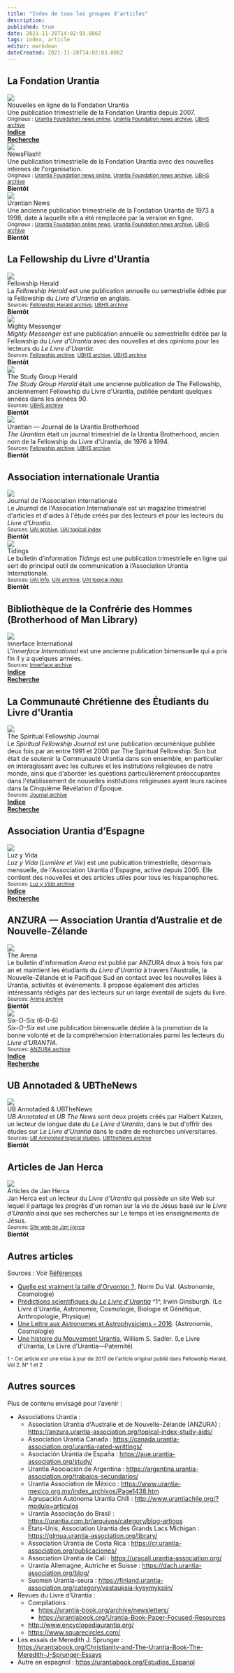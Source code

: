 ```yaml
---
title: "Index de tous les groupes d'articles"
description:
published: true
date: 2021-11-28T14:02:03.086Z
tags: index, article
editor: markdown
dateCreated: 2021-11-28T14:02:03.086Z
---
```


## La Fondation Urantia

<!-- Urantia Foundation -->
<div class="layout row wrap">
	<!-- Urantia Foundation's News Online -->
	<div class="flex xs12 md6 lg6 xl6 d-flex">
		<div class="v-card v-sheet mx-auto urantiapedia-card">
			<div class="v-responsive v-img align-end urantiapedia-card">
				<img class="urantiapedia-card-top-image" src="/image/article/Group_cards/Foundation_News_Online.jpg">
			</div>
			<div class="urantiapedia-card-title pt-4">Nouvelles en ligne de la Fondation Urantia</div>
			<div class="urantiapedia-card-text">
				<div>Une publication trimestrielle de la Fondation Urantia depuis 2007.</div>
				<div><small>Originaux : <a href="https://www.urantia.org/news">Urantia Foundation news online</a>, <a href="https://www.urantia.org/urantia-foundation/newsletter-pdf-archives">Urantia Foundation news archive</a>, <a href="https://ubhs.hosted-by-files.com/http/FrameDocTypesUB.html">UBHS archive</a></small></div>
			</div>
			<div class="urantiapedia-card-actions">
				<a href="/fr/index/articles_uf_news_online" class="mx-0 v-btn v-btn--depressed v-btn--flat v-btn--outlined v-btn--router theme--light v-size--small indigo--text">
					<span class="v-btn__content"><div class="caption"><strong>Indice</strong></div></span>
				</a>
				<a href="/t/urantia%20foundation%20news%20online" class="mx-2 v-btn v-btn--depressed v-btn--flat v-btn--outlined v-btn--router theme--light v-size--small indigo--text">
					<span class="v-btn__content"><div class="caption"><strong>Recherche</strong></div></span>
				</a>
			</div>
		</div>
	</div>
	<!-- NewsFlash! -->
	<div class="flex xs12 md6 lg6 xl6 d-flex">
		<div class="v-card v-sheet mx-auto urantiapedia-card">
			<div class="v-responsive v-img align-end urantiapedia-card">
				<img class="urantiapedia-card-top-image" src="/image/article/Group_cards/Foundation_NewsFlash.jpg">
			</div>
			<div class="urantiapedia-card-title pt-4">NewsFlash!</div>
			<div class="urantiapedia-card-text">
				<div>Une publication trimestrielle de la Fondation Urantia avec des nouvelles internes de l'organisation.</div>
				<div><small>Originaux : <a href="https://www.urantia.org/news">Urantia Foundation news online</a>, <a href="https://www.urantia.org/urantia-foundation/newsletter-pdf-archives">Urantia Foundation news archive</a>, <a href="https://ubhs.hosted-by-files.com/http/FrameDocTypesUN.html">UBHS archive</a></small></div>
			</div>
			<div class="urantiapedia-card-actions">
				<a class="mx-0 v-btn v-btn--depressed v-btn--flat v-btn--outlined v-btn--router theme--light v-size--small indigo--text">
					<span class="v-btn__content"><div class="caption"><strong>Bientôt</strong></div></span>
				</a>
			</div>
		</div>
	</div>
	<!-- Urantian News -->
	<div class="flex xs12 md6 lg6 xl6 d-flex">
		<div class="v-card v-sheet mx-auto urantiapedia-card">
			<div class="v-responsive v-img align-end urantiapedia-card">
				<img class="urantiapedia-card-top-image" src="/image/article/Group_cards/Foundation_Urantian.jpg">
			</div>
			<div class="urantiapedia-card-title pt-4">Urantian News</div>
			<div class="urantiapedia-card-text">
				<div>Une ancienne publication trimestrielle de la Fondation Urantia de 1973 à 1998, date à laquelle elle a été remplacée par la version en ligne.</div>
				<div><small>Originaux : <a href="https://www.urantia.org/news">Urantia Foundation online news</a>, <a href="https://www.urantia.org/urantia-foundation/newsletter-pdf-archives">Urantia Foundation news archive</a>, <a href="https://ubhs.hosted-by-files.com/http/FrameDocTypesUM.html">UBHS archive</a></small></div>
			</div>
			<div class="urantiapedia-card-actions">
				<a class="mx-0 v-btn v-btn--depressed v-btn--flat v-btn--outlined v-btn--router theme--light v-size--small indigo--text">
					<span class="v-btn__content"><div class="caption"><strong>Bientôt</strong></div></span>
				</a>
			</div>
		</div>
	</div>
</div>

## La Fellowship du Livre d'Urantia

<!-- Urantia Book Fellowship -->
<div class="layout row wrap">
	<!-- Fellowship Herald -->
	<div class="flex xs12 md6 lg6 xl6 d-flex">
		<div class="v-card v-sheet mx-auto urantiapedia-card">
			<div class="v-responsive v-img align-end urantiapedia-card">
				<img class="urantiapedia-card-top-image" src="/image/article/Group_cards/Fellowship_Herald.jpg">
			</div>
			<div class="urantiapedia-card-title pt-4">Fellowship Herald</div>
			<div class="urantiapedia-card-text">
				<div>La <em>Fellowship Herald</em> est une publication annuelle ou semestrielle éditée par la Fellowship du <em>Livre d'Urantia</em> en anglais.</div>
				<div><small>Sources: <a href="https://urantia-book.org/archive/newsletters/herald/">Fellowship Herald archive</a>, <a href="https://urantiabook.org/Research-Resources?filter=Fellowship-Herald#arc-ArchiveHdr##arc-ArchiveHdr#">UBHS archive</a></small></div>
			</div>
			<div class="urantiapedia-card-actions">
				<a class="mx-0 v-btn v-btn--depressed v-btn--flat v-btn--outlined v-btn--router theme--light v-size--small indigo--text">
					<span class="v-btn__content"><div class="caption"><strong>Bientôt</strong></div></span>
				</a>
			</div>
		</div>
	</div>
	<!-- Mighty Messenger -->
	<div class="flex xs12 md6 lg6 xl6 d-flex">
		<div class="v-card v-sheet mx-auto urantiapedia-card">
			<div class="v-responsive v-img align-end urantiapedia-card">
				<img class="urantiapedia-card-top-image" src="/image/article/Group_cards/Mighty_Messenger.jpg">
			</div>
			<div class="urantiapedia-card-title pt-4">Mighty Messenger</div>
			<div class="urantiapedia-card-text">
				<div><em>Mighty Messenger</em> est une publication annuelle ou semestrielle éditée par la Fellowship du <em>Livre d'Urantia</em> avec des nouvelles et des opinions pour les lecteurs du <em>Le Livre d'Urantia</em>.</div>
				<div><small>Sources: <a href="https://archive.urantiabook.org/archive/newsletters">Fellowship archive</a>, <a href="https://urantiabook.org/Research-Resources?filter=Mighty-M#arc-ArchiveHdr##arc-ArchiveHdr#">UBHS archive</a>, <a href="https://ubhs.hosted-by-files.com/http/FrameDocTypesBZ.html">UBHS archive</a></small></div>
			</div>
			<div class="urantiapedia-card-actions">
				<a class="mx-0 v-btn v-btn--depressed v-btn--flat v-btn--outlined v-btn--router theme--light v-size--small indigo--text">
					<span class="v-btn__content"><div class="caption"><strong>Bientôt</strong></div></span>
				</a>
			</div>
		</div>
	</div>
	<!-- The Study Group Herald -->
	<div class="flex xs12 md6 lg6 xl6 d-flex">
		<div class="v-card v-sheet mx-auto urantiapedia-card">
			<div class="v-responsive v-img align-end urantiapedia-card">
				<img class="urantiapedia-card-top-image" src="/image/article/Group_cards/Study_Group_Herald.jpg">
			</div>
			<div class="urantiapedia-card-title pt-4">The Study Group Herald</div>
			<div class="urantiapedia-card-text">
				<div><em>The Study Group Herald</em> était une ancienne publication de The Fellowship, anciennement Fellowship du Livre d'Urantia, publiée pendant quelques années dans les années 90.</div>
				<div><small>Sources: <a href="https://ubhs.hosted-by-files.com/http/FrameDocTypesBY.html">UBHS archive</a></small></div>
			</div>
			<div class="urantiapedia-card-actions">
				<a class="mx-0 v-btn v-btn--depressed v-btn--flat v-btn--outlined v-btn--router theme--light v-size--small indigo--text">
					<span class="v-btn__content"><div class="caption"><strong>Bientôt</strong></div></span>
				</a>
			</div>
		</div>
	</div>
	<!-- Urantian — Journal of Urantia Brotherhood -->
	<div class="flex xs12 md6 lg6 xl6 d-flex">
		<div class="v-card v-sheet mx-auto urantiapedia-card">
			<div class="v-responsive v-img align-end urantiapedia-card">
				<img class="urantiapedia-card-top-image" src="/image/article/Group_cards/Urantian_Journal_Urantia_Brotherhood.jpg">
			</div>
			<div class="urantiapedia-card-title pt-4">Urantian — Journal de la Urantia Brotherhood</div>
			<div class="urantiapedia-card-text">
				<div><em>The Urantian</em> était un journal trimestriel de la Urantia Brotherhood, ancien nom de la Fellowship du Livre d'Urantia, de 1976 à 1994.</div>
				<div><small>Sources: <a href="https://urantia-book.org/archive/newsletters/urantian_journal/">Fellowship archive</a>, <a href="https://ubhs.hosted-by-files.com/http/FrameDocTypesBX.html">UBHS archive</a></small></div>
			</div>
			<div class="urantiapedia-card-actions">
				<a class="mx-0 v-btn v-btn--depressed v-btn--flat v-btn--outlined v-btn--router theme--light v-size--small indigo--text">
					<span class="v-btn__content"><div class="caption"><strong>Bientôt</strong></div></span>
				</a>
			</div>
		</div>
	</div>
</div>


## Association internationale Urantia

<!-- Urantia Association International -->
<div class="layout row wrap">
	<!-- International Association Journal -->
	<div class="flex xs12 md6 lg6 xl6 d-flex">
		<div class="v-card v-sheet mx-auto urantiapedia-card">
			<div class="v-responsive v-img align-end urantiapedia-card">
				<img class="urantiapedia-card-top-image" src="/image/article/Group_cards/UAI_Journal.jpg">
			</div>
			<div class="urantiapedia-card-title pt-4">Journal de l'Association internationale</div>
			<div class="urantiapedia-card-text">
				<div>Le <em>Journal</em> de l'Association Internationale est un magazine trimestriel d'articles et d'aides à l'étude créés par des lecteurs et pour les lecteurs du <em>Livre d'Urantia</em>. </div>
				<div><small>Sources: <a href="https://urantia-association.org/journal-online/">UAI archive</a>, <a href="https://urantia-association.org/topical-index-of-articles/">UAI topical index</a></small></div>
			</div>
			<div class="urantiapedia-card-actions">
				<a class="mx-0 v-btn v-btn--depressed v-btn--flat v-btn--outlined v-btn--router theme--light v-size--small indigo--text">
					<span class="v-btn__content"><div class="caption"><strong>Bientôt</strong></div></span>
				</a>
			</div>
		</div>
	</div>
	<!-- Tidings -->
	<div class="flex xs12 md6 lg6 xl6 d-flex">
		<div class="v-card v-sheet mx-auto urantiapedia-card">
			<div class="v-responsive v-img align-end urantiapedia-card">
				<img class="urantiapedia-card-top-image" src="/image/article/Group_cards/Tidings.jpg">
			</div>
			<div class="urantiapedia-card-title pt-4">Tidings</div>
			<div class="urantiapedia-card-text">
				<div>Le bulletin d’information <em>Tidings</em> est une publication trimestrielle en ligne qui sert de principal outil de communication à l’Association Urantia Internationale.</div>
				<div><small>Sources: <a href="https://urantia-association.org/about-tidings-newsletter/">UAI info</a>, <a href="https://urantia-association.org/tidings-online-archives/">UAI archive</a>, <a href="https://urantia-association.org/topical-index-of-articles/">UAI topical index</a></small></div>
			</div>
			<div class="urantiapedia-card-actions">
				<a class="mx-0 v-btn v-btn--depressed v-btn--flat v-btn--outlined v-btn--router theme--light v-size--small indigo--text">
					<span class="v-btn__content"><div class="caption"><strong>Bientôt</strong></div></span>
				</a>
			</div>
		</div>
	</div>
</div>

## Bibliothèque de la Confrérie des Hommes (Brotherhood of Man Library)

<!-- Brotherhood of Man Library -->
<div class="layout row wrap">
	<!-- Innerface International -->
	<div class="flex xs12 md6 lg6 xl6 d-flex">
		<div class="v-card v-sheet mx-auto urantiapedia-card">
			<div class="v-responsive v-img align-end urantiapedia-card">
				<img class="urantiapedia-card-top-image" src="/image/article/Group_cards/Innerface.jpg">
			</div>
			<div class="urantiapedia-card-title pt-4">Innerface International</div>
			<div class="urantiapedia-card-text">
				<div>L'<em>Innerface International</em> est une ancienne publication bimensuelle qui a pris fin il y a quelques années.</div>
				<div><small>Sources: <a href="https://urantia-book.org/archive/newsletters/innerface/index.html">Innerface archive</a></small></div>
			</div>
			<div class="urantiapedia-card-actions">
				<a href="/fr/index/articles_innerface" class="mx-0 v-btn v-btn--depressed v-btn--flat v-btn--outlined v-btn--router theme--light v-size--small indigo--text">
					<span class="v-btn__content"><div class="caption"><strong>Indice</strong></div></span>
				</a>
				<a href="/t/innerface%20international" class="mx-2 v-btn v-btn--depressed v-btn--flat v-btn--outlined v-btn--router theme--light v-size--small indigo--text">
					<span class="v-btn__content"><div class="caption"><strong>Recherche</strong></div></span>
				</a>
			</div>
		</div>
	</div>
</div>

## La Communauté Chrétienne des Étudiants du Livre d'Urantia

<!-- The Christian Fellowship of Students of The Urantia Book -->
<div class="layout row wrap">
	<!-- The Spiritual Fellowship Journal -->
	<div class="flex xs12 md6 lg6 xl6 d-flex">
		<div class="v-card v-sheet mx-auto urantiapedia-card">
			<div class="v-responsive v-img align-end urantiapedia-card">
				<img class="urantiapedia-card-top-image" src="/image/article/Group_cards/Spiritual_Fellowship_Journal.jpg">
			</div>
			<div class="urantiapedia-card-title pt-4">The Spiritual Fellowship Journal</div>
			<div class="urantiapedia-card-text">
				<div>Le <em>Spiritual Fellowship Journal</em> est une publication œcuménique publiée deux fois par an entre 1991 et 2006 par The Spiritual Fellowship. Son but était de soutenir la Communauté Urantia dans son ensemble, en particulier en interagissant avec les cultures et les institutions religieuses de notre monde, ainsi que d'aborder les questions particulièrement préoccupantes dans l'établissement de nouvelles institutions religieuses ayant leurs racines dans la Cinquième Révélation d'Époque.</div>
				<div><small>Sources: <a href="https://urantia-book.org/index_spiritual_fellowship_journal.html">Journal archive</a></small></div>
			</div>
			<div class="urantiapedia-card-actions">
				<a href="/fr/index/articles_spiritual_fellowship_journal" class="mx-0 v-btn v-btn--depressed v-btn--flat v-btn--outlined v-btn--router theme--light v-size--small indigo--text">
					<span class="v-btn__content"><div class="caption"><strong>Indice</strong></div></span>
				</a>
				<a href="/t/the%20spiritual%20fellowship%20journal" class="mx-2 v-btn v-btn--depressed v-btn--flat v-btn--outlined v-btn--router theme--light v-size--small indigo--text">
					<span class="v-btn__content"><div class="caption"><strong>Recherche</strong></div></span>
				</a>
			</div>
		</div>
	</div>
</div>

## Association Urantia d’Espagne

<!-- Urantia Association of Spain -->
<div class="layout row wrap">
	<!-- Luz y Vida -->
	<div class="flex xs12 md6 lg6 xl6 d-flex">
		<div class="v-card v-sheet mx-auto urantiapedia-card">
			<div class="v-responsive v-img align-end urantiapedia-card">
				<img class="urantiapedia-card-top-image" src="/image/article/Group_cards/Luz_y_Vida.jpg">
			</div>
			<div class="urantiapedia-card-title pt-4">Luz y Vida</div>
			<div class="urantiapedia-card-text">
				<div><em>Luz y Vida</em> (<em>Lumière et Vie</em>) est une publication trimestrielle, désormais mensuelle, de l'Association Urantia d'Espagne, active depuis 2005. Elle contient des nouvelles et des articles utiles pour tous les hispanophones.</div>
				<div><small>Sources: <a href="https://aue.urantia-association.org/luz-y-vida/"><em>Luz y Vida</em> archive</a></small></div>
			</div>
			<div class="urantiapedia-card-actions">
				<a href="/fr/index/articles_luz_y_vida" class="mx-0 v-btn v-btn--depressed v-btn--flat v-btn--outlined v-btn--router theme--light v-size--small indigo--text">
					<span class="v-btn__content"><div class="caption"><strong>Indice</strong></div></span>
				</a>
				<a href="/t/luz%20y%20vida" class="mx-2 v-btn v-btn--depressed v-btn--flat v-btn--outlined v-btn--router theme--light v-size--small indigo--text">
					<span class="v-btn__content"><div class="caption"><strong>Recherche</strong></div></span>
				</a>
			</div>
		</div>
	</div>
</div>

## ANZURA — Association Urantia d’Australie et de Nouvelle-Zélande

<!-- ANZURA — Australia & New Zealand Urantia Association -->
<div class="layout row wrap">
	<!-- The Arena -->
	<div class="flex xs12 md6 lg6 xl6 d-flex">
		<div class="v-card v-sheet mx-auto urantiapedia-card">
			<div class="v-responsive v-img align-end urantiapedia-card">
				<img class="urantiapedia-card-top-image" src="/image/article/Group_cards/ANZURA_Arena.jpg">
			</div>
			<div class="urantiapedia-card-title pt-4">The Arena</div>
			<div class="urantiapedia-card-text">
				<div>Le bulletin d'information <em>Arena</em> est publié par ANZURA deux à trois fois par an et maintient les étudiants du <em>Livre d'Urantia</em> à travers l'Australie, la Nouvelle-Zélande et le Pacifique Sud en contact avec les nouvelles liées à Urantia, activités et événements. Il propose également des articles intéressants rédigés par des lecteurs sur un large éventail de sujets du livre.</div>
				<div><small>Sources: <a href="https://anzura.urantia-association.org/2022/01/01/about-arena-newsletter/">Arena archive</a></small></div>
			</div>
			<div class="urantiapedia-card-actions">
				<a class="mx-0 v-btn v-btn--depressed v-btn--flat v-btn--outlined v-btn--router theme--light v-size--small indigo--text">
					<span class="v-btn__content"><div class="caption"><strong>Bientôt</strong></div></span>
				</a>
			</div>
		</div>
	</div>
	<!-- Six-O-Six (6-0-6) -->
	<div class="flex xs12 md6 lg6 xl6 d-flex">
		<div class="v-card v-sheet mx-auto urantiapedia-card">
			<div class="v-responsive v-img align-end urantiapedia-card">
				<img class="urantiapedia-card-top-image" src="/image/article/Group_cards/ANZURA_606.jpg">
			</div>
			<div class="urantiapedia-card-title pt-4">Six-O-Six (6-0-6)</div>
			<div class="urantiapedia-card-text">
				<div><em>Six-O-Six</em> est une publication bimensuelle dédiée à la promotion de la bonne volonté et de la compréhension internationales parmi les lecteurs du <em>Livre d'URANTIA</em>.</div>
				<div><small>Sources: <a href="https://anzura.urantia-association.org/2021/02/10/a-bit-of-history/">ANZURA archive</a></small></div>
			</div>
			<div class="urantiapedia-card-actions">
				<a href="/fr/index/articles_606" class="mx-0 v-btn v-btn--depressed v-btn--flat v-btn--outlined v-btn--router theme--light v-size--small indigo--text">
					<span class="v-btn__content"><div class="caption"><strong>Indice</strong></div></span>
				</a>
				<a href="/t/6-0-6" class="mx-2 v-btn v-btn--depressed v-btn--flat v-btn--outlined v-btn--router theme--light v-size--small indigo--text">
					<span class="v-btn__content"><div class="caption"><strong>Recherche</strong></div></span>
				</a>
			</div>
		</div>
	</div>
</div>

## UB Annotaded & UBTheNews

<!-- UB Annotaded & UBTheNews -->
<div class="layout row wrap">
	<!-- UB Annotaded & UBTheNews -->
	<div class="flex xs12 md6 lg6 xl6 d-flex">
		<div class="v-card v-sheet mx-auto urantiapedia-card">
			<div class="v-responsive v-img align-end urantiapedia-card">
				<img class="urantiapedia-card-top-image" src="/image/article/Group_cards/UBtheNEWS.jpg">
			</div>
			<div class="urantiapedia-card-title pt-4">UB Annotaded & UBTheNews</div>
			<div class="urantiapedia-card-text">
				<div><em>UB Annotated</em> et <em>UB The News</em> sont deux projets créés par Halbert Katzen, un lecteur de longue date du <em>Le Livre d'Urantia</em>, dans le but d'offrir des études sur <em>Le Livre d'Urantia</em> dans le cadre de recherches universitaires.</div>
				<div><small>Sources: <a href="https://ubannotated.com/main-menu/animated/Topical%20Studies/"><em>UB Annotated</em> topical studies</a>, <a href="https://ubannotated.com/ubthenews/reports_list/"><em>UBTheNews</em> archive</a></small></div>
			</div>
			<div class="urantiapedia-card-actions">
				<a class="mx-0 v-btn v-btn--depressed v-btn--flat v-btn--outlined v-btn--router theme--light v-size--small indigo--text">
					<span class="v-btn__content"><div class="caption"><strong>Bientôt</strong></div></span>
				</a>
			</div>
		</div>
	</div>
</div>

## Articles de Jan Herca

<!-- Articles from Jan Herca -->
<div class="layout row wrap">
	<!-- Articles from Jan Herca -->
	<div class="flex xs12 md6 lg6 xl6 d-flex">
		<div class="v-card v-sheet mx-auto urantiapedia-card">
			<div class="v-responsive v-img align-end urantiapedia-card">
				<img class="urantiapedia-card-top-image" src="/image/article/Group_cards/Jan_Herca.jpg">
			</div>
			<div class="urantiapedia-card-title pt-4">Articles de Jan Herca</div>
			<div class="urantiapedia-card-text">
				<div>Jan Herca est un lecteur du <em>Livre d'Urantia</em> qui possède un site Web sur lequel il partage les progrès d'un roman sur la vie de Jésus basé sur le <em>Livre d'Urantia</em> ainsi que ses recherches sur Le temps et les enseignements de Jésus.</div>
				<div><small>Sources: <a href="https://buscandoajesus.wordpress.com/descargas/">Site web de <em>Jan Herca</em></a></small></div>
			</div>
			<div class="urantiapedia-card-actions">
				<a class="mx-0 v-btn v-btn--depressed v-btn--flat v-btn--outlined v-btn--router theme--light v-size--small indigo--text">
					<span class="v-btn__content"><div class="caption"><strong>Bientôt</strong></div></span>
				</a>
			</div>
		</div>
	</div>
</div>

## Autres articles

Sources : Voir [Références](#références)

- [Quelle est vraiment la taille d'Orvonton ?](/fr/article/How_big_is_Orvonton), Norm Du Val. (Astronomie, Cosmologie)
- [Prédictions scientifiques du _Le Livre d'Urantia_](/en/article/Irwin_Ginsburgh/Scientific_Predictions_of_The_Urantia_Book) ^1^, Irwin Ginsburgh. (Le Livre d'Urantia, Astronomie, Cosmologie, Biologie et Génétique, Anthropologie, Physique)
- [Une Lettre aux Astronomes et Astrophysiciens – 2016](/fr/article/A_Letter_to_Astronomers_and_Astrophysicists). (Astronomie, Cosmologie)
- [Une histoire du Mouvement Urantia](/en/article/William_S_Sadler/A_History_of_the_Urantia_Movement), William S. Sadler. (Le Livre d'Urantia, Le Livre d'Urantia—Paternité)

<small>1 - Cet article est une mise à jour de 2017 de l'article original publié dans Fellowship Herald, Vol 2. N° 1 et 2</small>

## Autres sources

Plus de contenu envisagé pour l’avenir :

- Associations Urantia :
   - Association Urantia d'Australie et de Nouvelle-Zélande (ANZURA) : https://anzura.urantia-association.org/topical-index-study-aids/
   - Association Urantia Canada : https://canada.urantia-association.org/urantia-rated-writtings/
   - Asociación Urantia de España : https://aue.urantia-association.org/study/
   - Urantia Asociación de Argentina : https://argentina.urantia-association.org/trabajos-secundarios/
   - Urantia Association de México : https://www.urantia-mexico.org.mx/index_archivos/Page1438.htm
   - Agrupación Autónoma Urantia Chili : http://www.urantiachile.org/?modulo=articulos
   - Urantia Associação do Brasil : https://urantia.com.br/arquivos/category/blog-artigos
   - États-Unis, Association Urantia des Grands Lacs Michigan : https://glmua.urantia-association.org/library/
   - Association Urantia de Costa Rica : https://cr.urantia-association.org/publicaciones/
   - Association Urantia de Cali : https://uracali.urantia-association.org/
   - Urantia Allemagne, Autriche et Suisse : https://dach.urantia-association.org/blog/
   - Suomen Urantia-seura : https://finland.urantia-association.org/category/vastauksia-kysymyksiin/
- Revues du Livre d'Urantia :
   - Compilations :
     - https://urantia-book.org/archive/newsletters/
     - https://urantiabook.org/Urantia-Book-Paper-Focused-Resources
   - http://www.encyclopediaurantia.org/
   - https://www.squarecircles.com/
- Les essais de Meredith J. Sprunger : https://urantiabook.org/Christianity-and-The-Urantia-Book-The-Meredith-J-Sprunger-Essays
- Autre en espagnol : https://urantiabook.org/Estudios_Espanol
